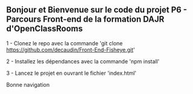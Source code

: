 ## Bonjour et Bienvenue sur le code du projet P6 - Parcours Front-end de la formation DAJR d'OpenClassRooms

1 - Clonez le repo avec la commande 'git clone https://github.com/decaudin/Front-End-Fisheye.git'

2 - Installez les dépendances avec la commande 'npm install'

3 - Lancez le projet en ouvrant le fichier 'index.html'

Bonne navigation

